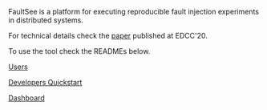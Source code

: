 FaultSee is a platform for executing reproducible fault injection experiments in distributed systems.

For technical details check the [paper](https://www.gsd.inesc-id.pt/~mm/papers/2020/edcc_faultsee.pdf) published at EDCC'20.


To use the tool check the READMEs below.


[Users](USERS-README.md)

[Developers Quickstart](QuickStart-README.md)

[Dashboard](Dashboard/README.md)
